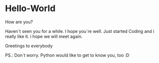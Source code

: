 # Hello-World
How are you?

Haven´t seen you for a while. I hope you´re well.
Just started Coding and i really like it. 
i hope we will meet again. 

Greetings to everybody 

PS.: Don´t worry. Python would like to get to know you, too :D 
